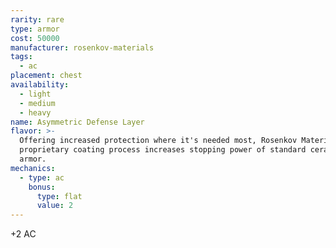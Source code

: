```yaml
---
rarity: rare
type: armor
cost: 50000
manufacturer: rosenkov-materials
tags:
  - ac
placement: chest
availability:
  - light
  - medium
  - heavy
name: Asymmetric Defense Layer
flavor: >-
  Offering increased protection where it's needed most, Rosenkov Materials'
  proprietary coating process increases stopping power of standard ceramic
  armor.
mechanics:
  - type: ac
    bonus:
      type: flat
      value: 2
---
```

+2 AC
